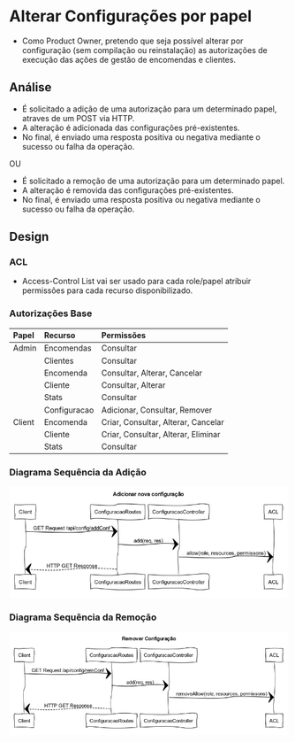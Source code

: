 # Alterar Configurações por papel

- Como Product Owner, pretendo que seja possível alterar por configuração (sem compilação ou reinstalação) as autorizações de execução das ações de gestão de encomendas e clientes.

## Análise

- É solicitado a adição de uma autorização para um determinado papel, atraves de um POST via HTTP.
- A alteração é adicionada das configurações pré-existentes.
- No final, é enviado uma resposta positiva ou negativa mediante o sucesso ou falha da operação.

OU

- É solicitado a remoção de uma autorização para um determinado papel.
- A alteração é removida das configurações pré-existentes.
- No final, é enviado uma resposta positiva ou negativa mediante o sucesso ou falha da operação.

## Design 

### ACL

- Access-Control List vai ser usado para cada role/papel atribuir permissões para cada recurso disponibilizado.

### Autorizações Base

| Papel | Recurso | Permissões |
|:-----|:-----|:-----|
| Admin | Encomendas | Consultar |
|| Clientes | Consultar |
|| Encomenda | Consultar, Alterar, Cancelar |
|| Cliente | Consultar, Alterar |
|| Stats | Consultar |
|| Configuracao | Adicionar, Consultar, Remover |
| Client | Encomenda | Criar, Consultar, Alterar, Cancelar |
|| Cliente | Criar, Consultar, Alterar, Eliminar |
|| Stats | Consultar |

### Diagrama Sequência da Adição

![AdicaoConf](AdicionarNovaConfiguração.png)

### Diagrama Sequência da Remoção

![AdicaoConf](RemoverConfiguração.png)
